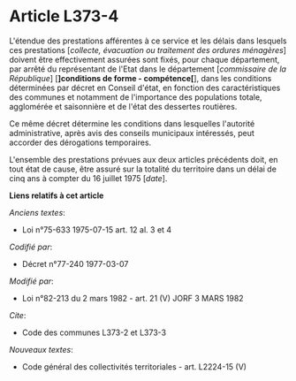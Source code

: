 # Article L373-4

L'étendue des prestations afférentes à ce service et les délais dans lesquels ces prestations [*collecte, évacuation ou
traitement des ordures ménagères*] doivent être effectivement assurées sont fixés, pour chaque département, par arrêté du
représentant de l'Etat dans le département [*commissaire de la République*] [**]conditions de forme - compétence[**], dans
les conditions déterminées par décret en Conseil d'état, en fonction des caractéristiques des communes et notamment de
l'importance des populations totale, agglomérée et saisonnière et de l'état des dessertes routières.

Ce même décret détermine les conditions dans lesquelles l'autorité administrative, après avis des conseils municipaux
intéressés, peut accorder des dérogations temporaires.

L'ensemble des prestations prévues aux deux articles précédents doit, en tout état de cause, être assuré sur la totalité du
territoire dans un délai de cinq ans à compter du 16 juillet 1975 [*date*].

**Liens relatifs à cet article**

_Anciens textes_:

  - Loi n°75-633 1975-07-15 art. 12 al. 3 et 4

_Codifié par_:

  - Décret n°77-240 1977-03-07

_Modifié par_:

  - Loi n°82-213 du 2 mars 1982 - art. 21 (V) JORF 3 MARS 1982

_Cite_:

  - Code des communes L373-2 et L373-3

_Nouveaux textes_:

  - Code général des collectivités territoriales - art. L2224-15 (V)
